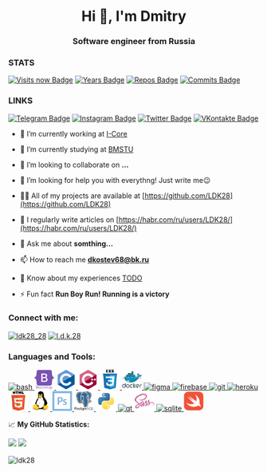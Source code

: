 <h1 align="center">Hi 👋, I'm Dmitry</h1>
<h3 align="center">Software engineer from Russia</h3>

<h3 align="left">STATS</h3>

[![Visits now Badge](https://badges.pufler.dev/visits/LDK28/LDK28)](https://github.com/LDK28)
[![Years Badge](https://badges.pufler.dev/years/LDK28)](https://github.com/LDK28)
[![Repos Badge](https://badges.pufler.dev/repos/LDK28)](https://github.com/LDK28?tab=repositories)
[![Commits Badge](https://badges.pufler.dev/commits/monthly/LDK28)](https://github.com/LDK28)


<h3 align="left">LINKS</h3>

[![Telegram Badge](https://img.shields.io/badge/-Telegram-0088cc?style=flat-square&logo=Telegram&logoColor=white)](https://t.me/DKey28)
[![Instagram Badge](https://img.shields.io/badge/-Instagram-e4405f?style=flat-square&logo=Instagram&logoColor=white)](https://instagram.com/l.d.k.28)
[![Twitter Badge](https://img.shields.io/badge/-Twitter-0088cc?style=flat-square&logo=Twitter&logoColor=white)](https://twitter.com/LDK_28)
[![VKontakte Badge](https://img.shields.io/badge/-VKontakte-0088cc?style=flat-square&logo=Vk&logoColor=white)](https://twitter.com/LDK_28)

- 🔭 I’m currently working at [I-Core](https://i-core.ru/)

- 🌱 I’m currently studying at [BMSTU](https://bmstu.ru/)

- 👯 I’m looking to collaborate on **...**

- 🤝 I’m looking for help you with everythng! Just write me😉

- 👨‍💻 All of my projects are available at [https://github.com/LDK28](https://github.com/LDK28)

- 📝 I regularly write articles on [https://habr.com/ru/users/LDK28/](https://habr.com/ru/users/LDK28/)

- 💬 Ask me about **somthing...**

- 📫 How to reach me **dkostev68@bk.ru**

- 📄 Know about my experiences [TODO](TODO)

- ⚡ Fun fact **Run Boy Run! Running is a victory**

<h3 align="left">Connect with me:</h3>
<p align="left">
<a href="https://twitter.com/ldk28_28" target="blank"><img align="center" src="https://raw.githubusercontent.com/rahuldkjain/github-profile-readme-generator/master/src/images/icons/Social/twitter.svg" alt="ldk28_28" height="30" width="40" /></a>
<a href="https://instagram.com/l.d.k.28" target="blank"><img align="center" src="https://raw.githubusercontent.com/rahuldkjain/github-profile-readme-generator/master/src/images/icons/Social/instagram.svg" alt="l.d.k.28" height="30" width="40" /></a>
</p>

<h3 align="left">Languages and Tools:</h3>
<p align="left"> <a href="https://www.gnu.org/software/bash/" target="_blank" rel="noreferrer"> <img src="https://www.vectorlogo.zone/logos/gnu_bash/gnu_bash-icon.svg" alt="bash" width="40" height="40"/> </a> <a href="https://getbootstrap.com" target="_blank" rel="noreferrer"> <img src="https://raw.githubusercontent.com/devicons/devicon/master/icons/bootstrap/bootstrap-plain-wordmark.svg" alt="bootstrap" width="40" height="40"/> </a> <a href="https://www.cprogramming.com/" target="_blank" rel="noreferrer"> <img src="https://raw.githubusercontent.com/devicons/devicon/master/icons/c/c-original.svg" alt="c" width="40" height="40"/> </a> <a href="https://www.w3schools.com/cpp/" target="_blank" rel="noreferrer"> <img src="https://raw.githubusercontent.com/devicons/devicon/master/icons/cplusplus/cplusplus-original.svg" alt="cplusplus" width="40" height="40"/> </a> <a href="https://www.w3schools.com/css/" target="_blank" rel="noreferrer"> <img src="https://raw.githubusercontent.com/devicons/devicon/master/icons/css3/css3-original-wordmark.svg" alt="css3" width="40" height="40"/> </a> <a href="https://www.docker.com/" target="_blank" rel="noreferrer"> <img src="https://raw.githubusercontent.com/devicons/devicon/master/icons/docker/docker-original-wordmark.svg" alt="docker" width="40" height="40"/> </a> <a href="https://www.figma.com/" target="_blank" rel="noreferrer"> <img src="https://www.vectorlogo.zone/logos/figma/figma-icon.svg" alt="figma" width="40" height="40"/> </a> <a href="https://firebase.google.com/" target="_blank" rel="noreferrer"> <img src="https://www.vectorlogo.zone/logos/firebase/firebase-icon.svg" alt="firebase" width="40" height="40"/> </a> <a href="https://git-scm.com/" target="_blank" rel="noreferrer"> <img src="https://www.vectorlogo.zone/logos/git-scm/git-scm-icon.svg" alt="git" width="40" height="40"/> </a> <a href="https://heroku.com" target="_blank" rel="noreferrer"> <img src="https://www.vectorlogo.zone/logos/heroku/heroku-icon.svg" alt="heroku" width="40" height="40"/> </a> <a href="https://www.w3.org/html/" target="_blank" rel="noreferrer"> <img src="https://raw.githubusercontent.com/devicons/devicon/master/icons/html5/html5-original-wordmark.svg" alt="html5" width="40" height="40"/> </a> <a href="https://www.linux.org/" target="_blank" rel="noreferrer"> <img src="https://raw.githubusercontent.com/devicons/devicon/master/icons/linux/linux-original.svg" alt="linux" width="40" height="40"/> </a> <a href="https://www.photoshop.com/en" target="_blank" rel="noreferrer"> <img src="https://raw.githubusercontent.com/devicons/devicon/master/icons/photoshop/photoshop-line.svg" alt="photoshop" width="40" height="40"/> </a> <a href="https://www.postgresql.org" target="_blank" rel="noreferrer"> <img src="https://raw.githubusercontent.com/devicons/devicon/master/icons/postgresql/postgresql-original-wordmark.svg" alt="postgresql" width="40" height="40"/> </a> <a href="https://www.python.org" target="_blank" rel="noreferrer"> <img src="https://raw.githubusercontent.com/devicons/devicon/master/icons/python/python-original.svg" alt="python" width="40" height="40"/> </a> <a href="https://www.qt.io/" target="_blank" rel="noreferrer"> <img src="https://upload.wikimedia.org/wikipedia/commons/0/0b/Qt_logo_2016.svg" alt="qt" width="40" height="40"/> </a> <a href="https://sass-lang.com" target="_blank" rel="noreferrer"> <img src="https://raw.githubusercontent.com/devicons/devicon/master/icons/sass/sass-original.svg" alt="sass" width="40" height="40"/> </a> <a href="https://www.sqlite.org/" target="_blank" rel="noreferrer"> <img src="https://www.vectorlogo.zone/logos/sqlite/sqlite-icon.svg" alt="sqlite" width="40" height="40"/> </a> <a href="https://developer.apple.com/swift/" target="_blank" rel="noreferrer"> <img src="https://raw.githubusercontent.com/devicons/devicon/master/icons/swift/swift-original.svg" alt="swift" width="40" height="40"/> </a> </p>

📈 **My GitHub Statistics:**
<p>
  <img height="180em" src="https://github-readme-stats.vercel.app/api?username=LDK28&show_icons=true&hide_border=true&&count_private=true&include_all_commits=true" />
  <img height="180em" src="https://github-readme-stats.vercel.app/api/top-langs/?username=LDK28&exclude_repo=KNN-Image-Classification&show_icons=true&hide_border=true&layout=compact&langs_count=8"/>
</p>

<p><img align="center" src="https://github-readme-streak-stats.herokuapp.com/?user=ldk28&" alt="ldk28" /></p>
